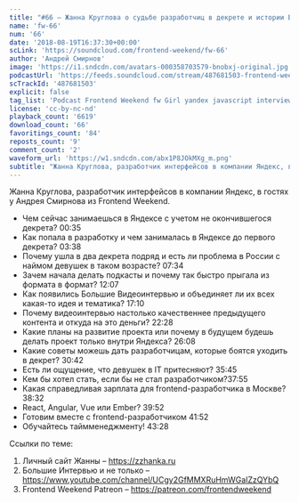 ```yaml
---
title: "#66 – Жанна Круглова о судьбе разработчиц в декрете и истории Больших Интервью"
name: 'fw-66'
num: '66'
date: '2018-08-19T16:37:30+00:00'
scLink: 'https://soundcloud.com/frontend-weekend/fw-66'
author: 'Андрей Смирнов'
image: 'https://i1.sndcdn.com/avatars-000358703579-bnobxj-original.jpg'
podcastUrl: 'https://feeds.soundcloud.com/stream/487681503-frontend-weekend-fw-66.m4a'
scTrackId: '487681503'
explicit: false
tag_list: 'Podcast Frontend Weekend fw Girl yandex javascript interview'
license: 'cc-by-nc-nd'
playback_count: '6619'
download_count: '66'
favoritings_count: '84'
reposts_count: '9'
comment_count: '2'
waveform_url: 'https://w1.sndcdn.com/abx1P8JOkMXg_m.png'
subtitle: "Жанна Круглова, разработчик интерфейсов в компании Яндекс, в гостях у Андрея Смирнова из Frontend Weekend. "
---
```

Жанна Круглова, разработчик интерфейсов в компании Яндекс, в гостях у Андрея Смирнова из Frontend Weekend. 

- Чем сейчас занимаешься в Яндексе с учетом не окончившегося декрета? <timecode sec="35">00:35</timecode>
- Как попала в разработку и чем занималась в Яндексе до первого декрета? <timecode sec="218">03:38</timecode>
- Почему ушла в два декрета подряд и есть ли проблема в России с наймом девушек в таком возрасте? <timecode sec="454">07:34</timecode>
- Зачем начала делать подкасты и почему так быстро прыгала из формата в формат? <timecode sec="727">12:07</timecode>
- Как появились Большие Видеоинтервью и объединяет ли их всех какая-то идея и тематика? <timecode sec="1030">17:10</timecode>
- Почему видеоинтервью настолько качественнее предыдущего контента и откуда на это деньги? <timecode sec="1348">22:28</timecode>
- Какие планы на развитие проекта или почему в будущем будешь делать проект только внутри Яндекса? <timecode sec="1568">26:08</timecode>
- Какие советы можешь дать разработчицам, которые боятся уходить в декрет? <timecode sec="1842">30:42</timecode>
- Есть ли ощущение, что девушек в IT притесняют? <timecode sec="2145">35:45</timecode>
- Кем бы хотел стать, если бы не стал разработчиком?<timecode sec="2275">37:55</timecode>
- Какая справедливая зарплата для frontend-разработчика в Москве? <timecode sec="2312">38:32</timecode>
- React, Angular, Vue или Ember? <timecode sec="2392">39:52</timecode>
- Готовим вместе с frontend-разработчиком <timecode sec="2512">41:52</timecode>
- Обучайтесь таймменеджменту! <timecode sec="2608">43:28</timecode>

Ссылки по теме:
1) Личный сайт Жанны – https://zzhanka.ru
2) Большие Интервью и не только – https://www.youtube.com/channel/UCgy2GfMMXRuHmWGaIZzQYbQ
3) Frontend Weekend Patreon – https://patreon.com/frontendweekend